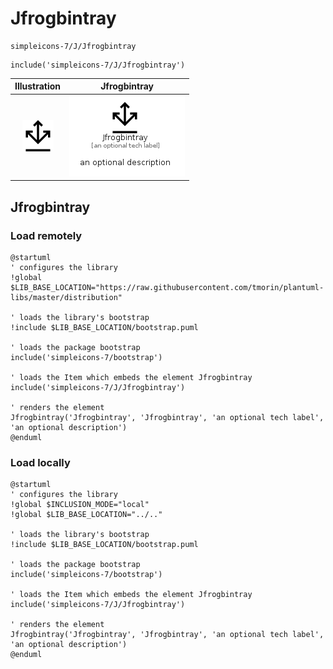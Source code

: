 # Jfrogbintray


```text
simpleicons-7/J/Jfrogbintray
```

```text
include('simpleicons-7/J/Jfrogbintray')
```



| Illustration | Jfrogbintray |
| :---: | :---: |
| ![illustration for Illustration](../../simpleicons-7/J/Jfrogbintray.png) | ![illustration for Jfrogbintray](../../simpleicons-7/J/Jfrogbintray.Local.png) |




## Jfrogbintray

### Load remotely
```plantuml
@startuml
' configures the library
!global $LIB_BASE_LOCATION="https://raw.githubusercontent.com/tmorin/plantuml-libs/master/distribution"

' loads the library's bootstrap
!include $LIB_BASE_LOCATION/bootstrap.puml

' loads the package bootstrap
include('simpleicons-7/bootstrap')

' loads the Item which embeds the element Jfrogbintray
include('simpleicons-7/J/Jfrogbintray')

' renders the element
Jfrogbintray('Jfrogbintray', 'Jfrogbintray', 'an optional tech label', 'an optional description')
@enduml
```

### Load locally
```plantuml
@startuml
' configures the library
!global $INCLUSION_MODE="local"
!global $LIB_BASE_LOCATION="../.."

' loads the library's bootstrap
!include $LIB_BASE_LOCATION/bootstrap.puml

' loads the package bootstrap
include('simpleicons-7/bootstrap')

' loads the Item which embeds the element Jfrogbintray
include('simpleicons-7/J/Jfrogbintray')

' renders the element
Jfrogbintray('Jfrogbintray', 'Jfrogbintray', 'an optional tech label', 'an optional description')
@enduml
```

